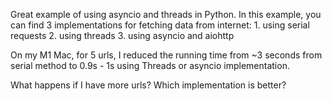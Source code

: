 Great example of using asyncio and threads in Python.
In this example, you can find 3 implementations for fetching data from internet:
    1. using serial requests
    2. using threads
    3. using asyncio and aiohttp

On my M1 Mac, for 5 urls, I reduced the running time from ~3 seconds from serial method to 0.9s - 1s using Threads or asyncio implementation.

What happens if I have more urls? Which implementation is better?